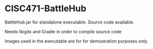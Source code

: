 # CISC471-BattleHub

BattleHub.jar for standalone executable. Source code available.

Needs libgdx and Gradle in order to compile source code

Images used in the executable are for for demostration purposes only.
